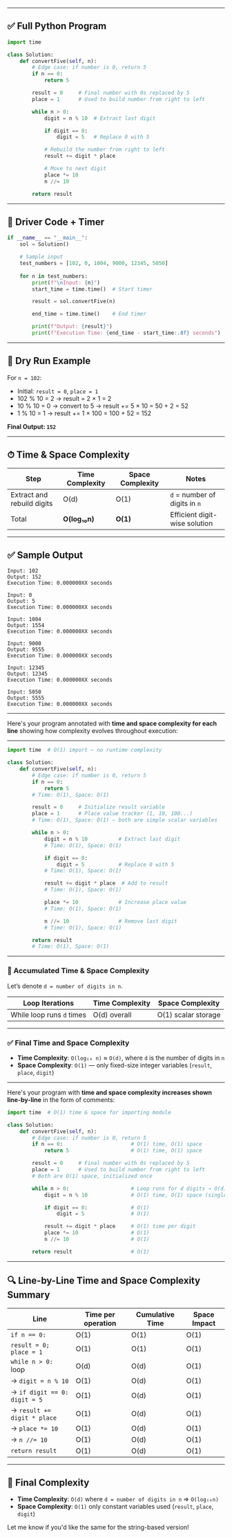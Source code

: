
---

## ✅ Full Python Program

```python
import time

class Solution:
    def convertFive(self, n):
        # Edge case: if number is 0, return 5
        if n == 0:
            return 5

        result = 0     # Final number with 0s replaced by 5
        place = 1      # Used to build number from right to left

        while n > 0:
            digit = n % 10  # Extract last digit

            if digit == 0:
                digit = 5   # Replace 0 with 5

            # Rebuild the number from right to left
            result += digit * place

            # Move to next digit
            place *= 10
            n //= 10

        return result
```

---

## 🧪 Driver Code + Timer

```python
if __name__ == "__main__":
    sol = Solution()

    # Sample input
    test_numbers = [102, 0, 1004, 9000, 12345, 5050]
    
    for n in test_numbers:
        print(f"\nInput: {n}")
        start_time = time.time()  # Start timer

        result = sol.convertFive(n)

        end_time = time.time()    # End timer

        print(f"Output: {result}")
        print(f"Execution Time: {end_time - start_time:.8f} seconds")
```

---

## 🧠 Dry Run Example

For `n = 102`:

* Initial: `result = 0`, `place = 1`
* 102 % 10 = 2 → result = 2 × 1 = 2
* 10 % 10 = 0 → convert to 5 → result += 5 × 10 = 50 + 2 = 52
* 1 % 10 = 1 → result += 1 × 100 = 100 + 52 = 152

**Final Output: `152`**

---

## ⏱ Time & Space Complexity

| Step                       | Time Complexity | Space Complexity | Notes                         |
| -------------------------- | --------------- | ---------------- | ----------------------------- |
| Extract and rebuild digits | O(d)            | O(1)             | `d` = number of digits in `n` |
| Total                      | **O(log₁₀n)**   | **O(1)**         | Efficient digit-wise solution |

---

## ✅ Sample Output

```
Input: 102
Output: 152
Execution Time: 0.000000XX seconds

Input: 0
Output: 5
Execution Time: 0.000000XX seconds

Input: 1004
Output: 1554
Execution Time: 0.000000XX seconds

Input: 9000
Output: 9555
Execution Time: 0.000000XX seconds

Input: 12345
Output: 12345
Execution Time: 0.000000XX seconds

Input: 5050
Output: 5555
Execution Time: 0.000000XX seconds
```

---

Here's your program annotated with **time and space complexity for each line** showing how complexity evolves throughout execution:

---

```python
import time  # O(1) import — no runtime complexity

class Solution:
    def convertFive(self, n):
        # Edge case: if number is 0, return 5
        if n == 0:
            return 5
        # Time: O(1), Space: O(1)

        result = 0     # Initialize result variable
        place = 1      # Place value tracker (1, 10, 100...)
        # Time: O(1), Space: O(1) — both are simple scalar variables

        while n > 0:
            digit = n % 10          # Extract last digit
            # Time: O(1), Space: O(1)

            if digit == 0:
                digit = 5           # Replace 0 with 5
            # Time: O(1), Space: O(1)

            result += digit * place  # Add to result
            # Time: O(1), Space: O(1)

            place *= 10             # Increase place value
            # Time: O(1), Space: O(1)

            n //= 10                # Remove last digit
            # Time: O(1), Space: O(1)

        return result
        # Time: O(1), Space: O(1)
```

---

### 🧠 Accumulated Time & Space Complexity

Let’s denote `d = number of digits in n`.

| Loop Iterations           | Time Complexity | Space Complexity    |
| ------------------------- | --------------- | ------------------- |
| While loop runs `d` times | O(d) overall    | O(1) scalar storage |

---

### ✅ Final Time and Space Complexity

* **Time Complexity**: `O(log₁₀ n)` ≈ `O(d)`, where `d` is the number of digits in `n`
* **Space Complexity**: `O(1)` — only fixed-size integer variables (`result`, `place`, `digit`)

---

Here's your program with **time and space complexity increases shown line-by-line** in the form of comments:

```python
import time  # O(1) time & space for importing module

class Solution:
    def convertFive(self, n):
        # Edge case: if number is 0, return 5
        if n == 0:                      # O(1) time, O(1) space
            return 5                    # O(1) time, O(1) space

        result = 0     # Final number with 0s replaced by 5
        place = 1      # Used to build number from right to left
        # Both are O(1) space, initialized once

        while n > 0:                    # Loop runs for d digits → O(d) time
            digit = n % 10              # O(1) time, O(1) space (single int)

            if digit == 0:              # O(1)
                digit = 5               # O(1)

            result += digit * place     # O(1) time per digit
            place *= 10                 # O(1)
            n //= 10                    # O(1)

        return result                   # O(1)
```

---

## 🔍 Line-by-Line Time and Space Complexity Summary

| Line                         | Time per operation | Cumulative Time | Space Impact |
| ---------------------------- | ------------------ | --------------- | ------------ |
| `if n == 0:`                 | O(1)               | O(1)            | O(1)         |
| `result = 0; place = 1`      | O(1)               | O(1)            | O(1)         |
| `while n > 0:` loop          | O(d)               | O(d)            | O(1)         |
| → `digit = n % 10`           | O(1)               | O(d)            | O(1)         |
| → `if digit == 0: digit = 5` | O(1)               | O(d)            | O(1)         |
| → `result += digit * place`  | O(1)               | O(d)            | O(1)         |
| → `place *= 10`              | O(1)               | O(d)            | O(1)         |
| → `n //= 10`                 | O(1)               | O(d)            | O(1)         |
| `return result`              | O(1)               | O(d)            | O(1)         |

---

## 🧠 Final Complexity

* **Time Complexity**: `O(d)`
  where `d = number of digits in n` ⇒ `O(log₁₀n)`
* **Space Complexity**: `O(1)`
  only constant variables used (`result`, `place`, `digit`)

Let me know if you'd like the same for the string-based version!

